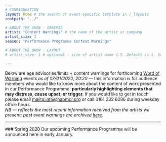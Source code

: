 ```yaml
---
# CONFIGURATION
layout: home # the season or event-specific template in /_layouts
rootpath: "../"

# ABOUT THE SHOW - GENERIC
artist: "Content Warnings" # the name of the artist or company
artist_size: 1
season: "Performance Programme Content Warnings"

# ABOUT THE SHOW - LAYOUT
# artist_size: 1 # optional - size of artist name 1-5. Default is 1. Set longer names to lower values

---
```

Below are age advisories/limits + content warnings for forthcoming [Word of Warning](/) events *as of 07/01/2020, 20:20* — this information is for audience members who would like to know more about the content of work presented in our Performance Programme: **particularly highlighting elements that may distress, cause upset, or trigger**. If you would like to get in touch please email <mailto:info@habmcr.org> or call 0161 232 6086 during weekday office hours.<br>*NB — reflects the most recent information received from the artists we present; past event warnings are archived [here](/archive/warnings).*         
<hr>          
### Spring 2020        
Our upcoming Performance Programme will be announced here in early January.
